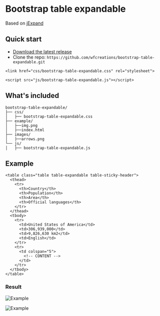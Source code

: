 # Bootstrap table expandable

Based on [jExpand](http://www.jankoatwarpspeed.com/expand-table-rows-with-jquery-jexpand-plugin/)

## Quick start

- [Download the latest release](https://github.com/wfcreations/bootstrap-table-expandable/archive/master.zip)
- Clone the repo: `https://github.com/wfcreations/bootstrap-table-expandable.git` 

```
<link href="css/bootstrap-table-expandable.css" rel="stylesheet">
    
<script src="js/bootstrap-table-expandable.js"></script>
```

## What's included

```
bootstrap-table-expandable/
├── css/
│   ├── bootstrap-table-expandable.css
├── example/
│   ├──img.png
│   ├──index.html
├── images/
│   ├──arrows.png
└── js/
│   ├── bootstrap-table-expandable.js
```

## Example

```
<table class="table table-expandable table-sticky-header">
  <thead>
    <tr>
      <th>Country</th>
      <th>Population</th>
      <th>Area</th>
      <th>Official languages</th>
    </tr>
  </thead>
  <tbody>
    <tr>
      <td>United States of America</td>
      <td>306,939,000</td>
      <td>9,826,630 km2</td>
      <td>English</td>
    </tr>
    <tr>
      <td colspan="5">
        <!-- CONTENT -->  
      </td>
    </tr>
  </tbody>
</table>
```
### Result

![Example](https://raw.githubusercontent.com/wfcreations/bootstrap-table-expandable/master/example/img.png)

![Example](https://raw.githubusercontent.com/wfcreations/bootstrap-table-expandable/master/example/sticky-header.png)